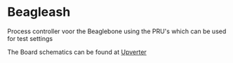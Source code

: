 # Beagleash
Process controller voor the Beaglebone using the PRU's which can be used for test settings

The Board schematics can be found at [Upverter](https://upverter.com/UniversityofAppliedSciencesHAN/4221c52404971b6a/Beagleash/)


